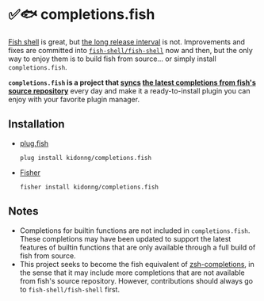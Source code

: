 # ✅🐟 completions.fish

[Fish shell](https://fishshell.com/) is great, but [the long release interval](https://github.com/fish-shell/fish-shell/issues/8012) is not. Improvements and fixes are committed into [`fish-shell/fish-shell`](https://github.com/fish-shell/fish-shell) now and then, but the only way to enjoy them is to build fish from source... or simply install `completions.fish`.

**`completions.fish` is a project that [syncs](sync.fish) [the latest completions from fish's source repository](https://github.com/fish-shell/fish-shell/tree/master/share/completions)** every day and make it a ready-to-install plugin you can enjoy with your favorite plugin manager.

## Installation

-   [plug.fish](https://github.com/kidonng/plug.fish)

    ```fish
    plug install kidonng/completions.fish
    ```

-   [Fisher](https://github.com/jorgebucaran/fisher)

    ```fish
    fisher install kidonng/completions.fish
    ```

## Notes

-   Completions for builtin functions are not included in `completions.fish`. These completions may have been updated to support the latest features of builtin functions that are only available through a full build of fish from source.
-   This project seeks to become the fish equivalent of [zsh-completions](https://github.com/zsh-users/zsh-completions), in the sense that it may include more completions that are not available from fish's source repository. However, contributions should always go to `fish-shell/fish-shell` first.
